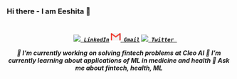 ### Hi there - I am Eeshita 👋 

<h5 align="center">
  <code>
    <a href="https://www.linkedin.com/in/eeshita-pande-441a87bb//" title="LinkedIn Profile"><img width="22" src="https://github.com/zumrudu-anka/zumrudu-anka/blob/master/images/linkedin.svg"> LinkedIn</a></code>
  <code><a href="eeshitapande@gmail.com" title="Gmail"><img width="22" src="https://github.com/C-mmon/C-mmon/blob/main/svg/gmail.svg"> Gmail</a></code>
  <code><a href="https://twitter.com/pande_eeshita" title="Twitter"><img width="22" src="https://upload.wikimedia.org/wikipedia/sco/9/9f/Twitter_bird_logo_2012.svg"> Twitter </a></code>


🔭 I’m currently working on solving fintech problems at Cleo AI
🌱 I’m currently learning about applications of ML in medicine and health
💬 Ask me about fintech, health, ML


